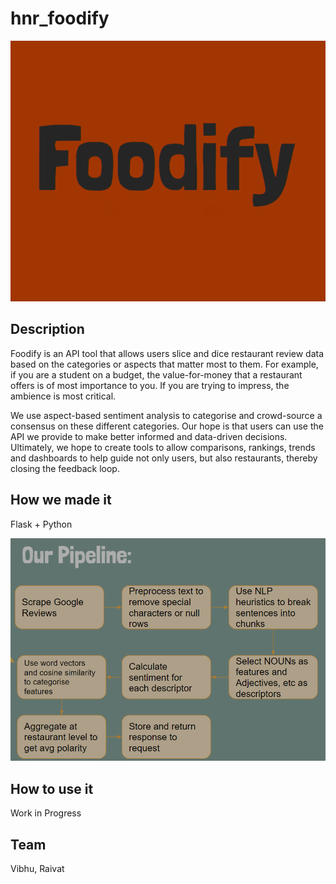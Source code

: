 # hnr_foodify

![flowchart](https://github.com/VibhuKrovvidi/hnr_foodify/blob/main/resources/foodify.png)
## Description
Foodify is an API tool that allows users slice and dice restaurant review data based on the categories or aspects that matter most to them. 
For example, if you are a student on a budget, the value-for-money that a restaurant offers is of most importance to you.
If you are trying to impress, the ambience is most critical.

We use aspect-based sentiment analysis to categorise and crowd-source a consensus on these different categories. 
Our hope is that users can use the API we provide to make better informed and data-driven decisions.
Ultimately, we hope to create tools to allow comparisons, rankings, trends and dashboards to help guide not only users, but also restaurants, thereby closing the feedback loop.

## How we made it
Flask + Python

![flowchart](https://github.com/VibhuKrovvidi/hnr_foodify/blob/main/resources/flow.png)

## How to use it
Work in Progress

## Team
Vibhu, Raivat
